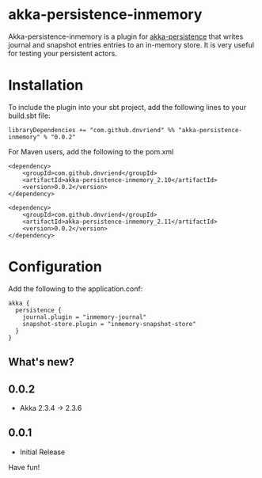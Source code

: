 # akka-persistence-inmemory
Akka-persistence-inmemory is a plugin for [akka-persistence](http://doc.akka.io/docs/akka/snapshot/scala/persistence.html) 
that writes journal and snapshot entries entries to an in-memory store. It is very useful for testing your persistent actors.

# Installation
To include the plugin into your sbt project, add the following lines to your build.sbt file:

    libraryDependencies += "com.github.dnvriend" %% "akka-persistence-inmemory" % "0.0.2"

For Maven users, add the following to the pom.xml

    <dependency>
        <groupId>com.github.dnvriend</groupId>
        <artifactId>akka-persistence-inmemory_2.10</artifactId>
        <version>0.0.2</version>
    </dependency>
    
    <dependency>
        <groupId>com.github.dnvriend</groupId>
        <artifactId>akka-persistence-inmemory_2.11</artifactId>
        <version>0.0.2</version>
    </dependency>

# Configuration
Add the following to the application.conf:

```
akka {
  persistence {
    journal.plugin = "inmemory-journal"
    snapshot-store.plugin = "inmemory-snapshot-store"
  }
}
```

## What's new?

## 0.0.2
 - Akka 2.3.4 -> 2.3.6

## 0.0.1
 - Initial Release

Have fun!